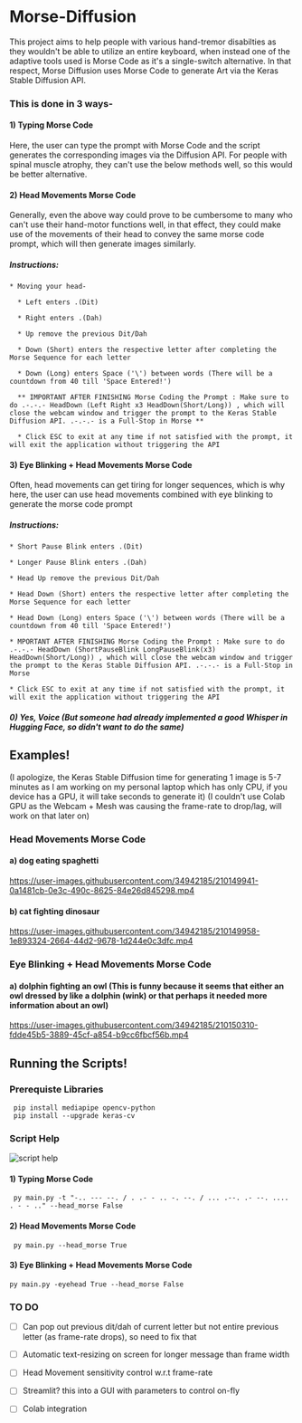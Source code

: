 # Morse-Diffusion

This project aims to help people with various hand-tremor disabilties as they wouldn't be able to utilize an entire keyboard, when instead one of the adaptive tools used is Morse Code as it's a single-switch alternative. 
In that respect, Morse Diffusion uses Morse Code to generate Art via the Keras Stable Diffusion API.


### This is done in 3 ways-

#### 1) Typing Morse Code

Here, the user can type the prompt with Morse Code and the script generates the corresponding images via the Diffusion API. For people with spinal muscle atrophy, they can't use the below methods well, so this would be better alternative.

#### 2) Head Movements Morse Code

Generally, even the above way could prove to be cumbersome to many who can't use their hand-motor functions well, in that effect, they could make use of the movements of their head to convey the same morse code prompt, which will then generate images similarly.

##### Instructions:
```
* Moving your head- 

  * Left enters .(Dit)

  * Right enters .(Dah)

  * Up remove the previous Dit/Dah

  * Down (Short) enters the respective letter after completing the Morse Sequence for each letter

  * Down (Long) enters Space ('\') between words (There will be a countdown from 40 till 'Space Entered!')

  ** IMPORTANT AFTER FINISHING Morse Coding the Prompt : Make sure to do .-.-.- HeadDown (Left Right x3 HeadDown(Short/Long)) , which will close the webcam window and trigger the prompt to the Keras Stable Diffusion API. .-.-.- is a Full-Stop in Morse **
  
  * Click ESC to exit at any time if not satisfied with the prompt, it will exit the application without triggering the API
```

#### 3) Eye Blinking + Head Movements Morse Code

Often, head movements can get tiring for longer sequences, which is why here, the user can use head movements combined with eye blinking to generate the morse code prompt

##### Instructions:

```
* Short Pause Blink enters .(Dit)

* Longer Pause Blink enters .(Dah)

* Head Up remove the previous Dit/Dah

* Head Down (Short) enters the respective letter after completing the Morse Sequence for each letter

* Head Down (Long) enters Space ('\') between words (There will be a countdown from 40 till 'Space Entered!')

* MPORTANT AFTER FINISHING Morse Coding the Prompt : Make sure to do .-.-.- HeadDown (ShortPauseBlink LongPauseBlink(x3) HeadDown(Short/Long)) , which will close the webcam window and trigger the prompt to the Keras Stable Diffusion API. .-.-.- is a Full-Stop in Morse

* Click ESC to exit at any time if not satisfied with the prompt, it will exit the application without triggering the API
```

#### *0) Yes, Voice (But someone had already implemented a good Whisper in Hugging Face, so didn't want to do the same)*


## Examples!

(I apologize, the Keras Stable Diffusion time for generating 1 image is 5-7 minutes as I am working on my personal laptop which has only CPU, if you device has a GPU, it will take seconds to generate it)
(I couldn't use Colab GPU as the Webcam + Mesh was causing the frame-rate to drop/lag, will work on that later on)


### Head Movements Morse Code

#### a) dog eating spaghetti


https://user-images.githubusercontent.com/34942185/210149941-0a1481cb-0e3c-490c-8625-84e26d845298.mp4


#### b) cat fighting dinosaur


https://user-images.githubusercontent.com/34942185/210149958-1e893324-2664-44d2-9678-1d244e0c3dfc.mp4

### Eye Blinking + Head Movements Morse Code

#### a) dolphin fighting an owl (This is funny because it seems that either an owl dressed by like a dolphin (wink) or that perhaps it needed more information about an owl)


https://user-images.githubusercontent.com/34942185/210150310-fdde45b5-3889-45cf-a854-b9cc6fbcf56b.mp4



## Running the Scripts!


### Prerequiste Libraries

```
 pip install mediapipe opencv-python
 pip install --upgrade keras-cv

```


### Script Help

![script help](https://user-images.githubusercontent.com/34942185/210150121-7042609d-336a-4b35-aaee-fe8512da7101.png)


#### 1) Typing Morse Code

```
 py main.py -t "-.. --- --. / . .- - .. -. --. / ... .--. .- --. .... . - - .." --head_morse False
```

#### 2) Head Movements Morse Code

```
 py main.py --head_morse True
```

#### 3) Eye Blinking + Head Movements Morse Code

```
py main.py -eyehead True --head_morse False
```

### TO DO
-  [ ]  Can pop out previous dit/dah of current letter but not entire previous letter (as frame-rate drops), so need to fix that
-  [ ]  Automatic text-resizing on screen for longer message than frame width
-  [ ]  Head Movement sensitivity control w.r.t frame-rate
-  [ ]  Streamlit? this into a GUI with parameters to control on-fly
-  [ ]  Colab integration
    
    
    

